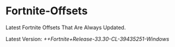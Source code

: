 # Fortnite-Offsets
Latest Fortnite Offsets That Are Always Updated.

Latest Version: _++Fortnite+Release-33.30-CL-39435251-Windows_
